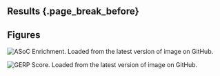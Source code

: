 ## Results {.page_break_before}

## Figures

![
**ASoC Enrichment.**
Loaded from the latest version of image on GitHub.
](https://github.com/sq-96/resources/raw/master/ASoC%20Enrichment.png "ASoC Enrichment")

![
**GERP Score.**
Loaded from the latest version of image on GitHub.
](https://github.com/sq-96/resources/raw/master/GERP%20Score.png "GERP Score")
